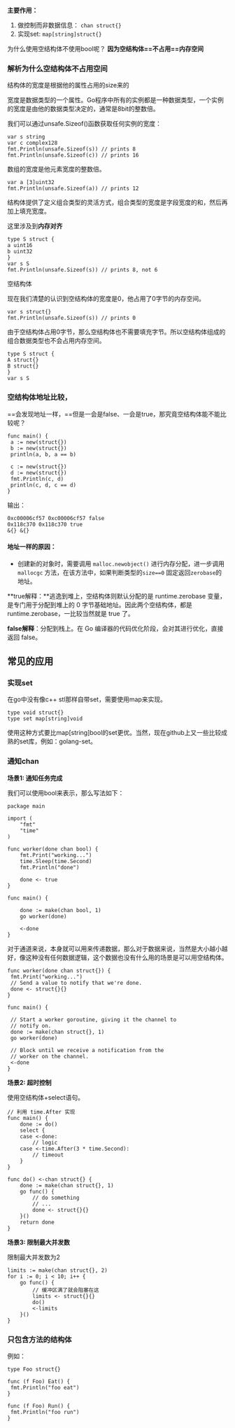 **主要作用：**

1. 做控制而非数据信息： `chan struct{}`
2. 实现set: `map[string]struct{}`

为什么使用空结构体不使用bool呢？    **因为空结构体==不占用==内存空间**



### 解析为什么空结构体不占用空间

结构体的宽度是根据他的属性占用的size来的

宽度是数据类型的一个属性。Go程序中所有的实例都是一种数据类型，一个实例的宽度是由他的数据类型决定的，通常是8bit的整数倍。

我们可以通过unsafe.Sizeof()函数获取任何实例的宽度：

```
var s string
var c complex128
fmt.Println(unsafe.Sizeof(s)) // prints 8
fmt.Println(unsafe.Sizeof(c)) // prints 16
```


数组的宽度是他元素宽度的整数倍。

```
var a [3]uint32
fmt.Println(unsafe.Sizeof(a)) // prints 12
```

结构体提供了定义组合类型的灵活方式，组合类型的宽度是字段宽度的和，然后再加上填充宽度。

这里涉及到**内存对齐**

```
type S struct {
a uint16
b uint32
}
var s S
fmt.Println(unsafe.Sizeof(s)) // prints 8, not 6
```


空结构体

现在我们清楚的认识到空结构体的宽度是0，他占用了0字节的内存空间。

```
var s struct{}
fmt.Println(unsafe.Sizeof(s)) // prints 0
```


由于空结构体占用0字节，那么空结构体也不需要填充字节。所以空结构体组成的组合数据类型也不会占用内存空间。

```
type S struct {
A struct{}
B struct{}
}
var s S
```

### 空结构体地址比较，

==会发现地址一样，==但是一会是false、一会是true，那究竟空结构体能不能比较呢？

```
func main() {
 a := new(struct{})
 b := new(struct{})
 println(a, b, a == b)

 c := new(struct{})
 d := new(struct{})
 fmt.Println(c, d)
 println(c, d, c == d)
}
```

输出：

```
0xc00006cf57 0xc00006cf57 false
0x118c370 0x118c370 true
&{} &{}
```

#### 地址一样的原因：

- 创建新的对象时，需要调用 `malloc.newobject()` 进行内存分配，进一步调用 `mallocgc` 方法，在该方法中，如果判断类型的`size==0` 固定返回`zerobase`的地址。

**true解释：**逃逸到堆上，空结构体则默认分配的是 runtime.zerobase 变量，是专门用于分配到堆上的 0 字节基础地址。因此两个空结构体，都是 runtime.zerobase，一比较当然就是 true 了。

**false解释**：分配到栈上。在 Go 编译器的代码优化阶段，会对其进行优化，直接返回 false。





## 常见的应用

### 实现set

在go中没有像c++ stl那样自带set，需要使用map来实现。

```
type void struct{}
type set map[string]void
```

使用这种方式要比map[string]bool的set更优。当然，现在github上又一些比较成熟的set库，例如：golang-set。

### 通知chan

**场景1: 通知任务完成**

我们可以使用bool来表示，那么写法如下：

```
package main

import (
    "fmt"
    "time"
)

func worker(done chan bool) {
    fmt.Print("working...")
    time.Sleep(time.Second)
    fmt.Println("done")

    done <- true
}

func main() {

    done := make(chan bool, 1)
    go worker(done)

    <-done
}
```

对于通道来说，本身就可以用来传递数据，那么对于数据来说，当然是大小越小越好，像这种没有任何数据逻辑，这个数据也没有什么用的场景是可以用空结构体。

```
func worker(done chan struct{}) {
 fmt.Print("working...")
 // Send a value to notify that we're done.
 done <- struct{}{}
}

func main() {

 // Start a worker goroutine, giving it the channel to
 // notify on.
 done := make(chan struct{}, 1)
 go worker(done)

 // Block until we receive a notification from the
 // worker on the channel.
 <-done
}
```

**场景2: 超时控制**

使用空结构体+select语句。

```
// 利用 time.After 实现
func main() {
    done := do()
    select {
    case <-done:
        // logic
    case <-time.After(3 * time.Second):
        // timeout
    }
}

func do() <-chan struct{} {
    done := make(chan struct{}, 1)
    go func() {
        // do something
        // ...
        done <- struct{}{}
    }()
    return done
}
```

**场景3: 限制最大并发数**

限制最大并发数为2

```
limits := make(chan struct{}, 2)
for i := 0; i < 10; i++ {
    go func() {
        // 缓冲区满了就会阻塞在这
        limits <- struct{}{}
        do()
        <-limits
    }()
}
```

### 只包含方法的结构体

例如：

```
type Foo struct{}

func (f Foo) Eat() {
 fmt.Println("foo eat")
}

func (f Foo) Run() {
 fmt.Println("foo run")
}
```